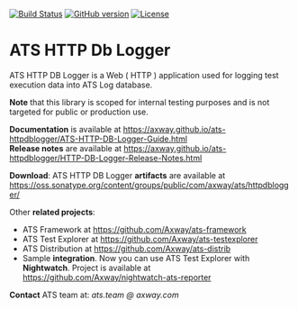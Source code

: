 [![Build Status](https://travis-ci.org/Axway/ats-httpdblogger.svg?branch=master)](https://travis-ci.org/Axway/ats-httpdblogger)
[![GitHub version](https://badge.fury.io/gh/Axway%2Fats-httpdblogger.svg)](https://badge.fury.io/gh/Axway%2Fats-httpdblogger)
[![License](https://img.shields.io/badge/License-Apache%202.0-blue.svg)](https://opensource.org/licenses/Apache-2.0)
# ATS HTTP Db Logger
ATS HTTP DB Logger is a Web ( HTTP ) application used for logging test execution data into ATS Log database.

**Note** that this library is scoped for internal testing purposes and is not targeted for public or production use.

**Documentation** is available at https://axway.github.io/ats-httpdblogger/ATS-HTTP-DB-Logger-Guide.html  
**Release notes** are available at https://axway.github.io/ats-httpdblogger/HTTP-DB-Logger-Release-Notes.html

**Download**: ATS HTTP DB Logger **artifacts** are available at https://oss.sonatype.org/content/groups/public/com/axway/ats/httpdblogger/

Other **related projects**:
* ATS Framework at https://github.com/Axway/ats-framework
* ATS Test Explorer at https://github.com/Axway/ats-testexplorer
* ATS Distribution at https://github.com/Axway/ats-distrib
* Sample **integration**. Now you can use ATS Test Explorer with **Nightwatch**. Project is available at https://github.com/Axway/nightwatch-ats-reporter

**Contact** ATS team at: _ats.team_  _@ axway.com_
